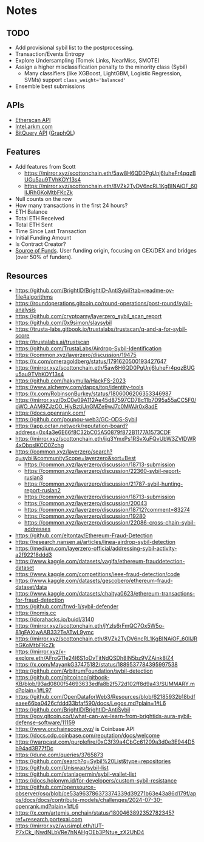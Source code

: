 # Notes

## TODO

- Add provisional sybil list to the postprocessing.
- Transaction/Events Entropy
- Explore Undersampling (Tomek Links, NearMiss, SMOTE)
- Assign a higher misclassification penalty to the minority class (Sybil)
  - Many classifiers (like XGBoost, LightGBM, Logistic Regression, SVMs) support `class_weight='balanced'`
- Ensemble best submissions

## APIs

- [Etherscan API](https://etherscan.io/address/0x128e14fcac5e8fa11202ed4582d332bb37e05e67)
- [Intel.arkm.com](https://intel.arkm.com/explorer/address/0xb9ecee9a0e273d8A1857F3B8EeA30e5dD3cb6335)
- [BitQuery API](https://explorer.bitquery.io/ethereum/address/0xfbcf4ab9f374e146009c2f7db2f659f2068b085f) ([GraphQL](https://bitquery.io/labs/graphql))

## Features

- Add features from Scott
  - https://mirror.xyz/scottonchain.eth/5aw8H6QD0PgUnj6luheFr4pqzBUGu5au9TVhKOY13s4
  - https://mirror.xyz/scottonchain.eth/8VZk2TyDV6ncRL1KgBINAiOF_60llJRhGKoMtbFKcZk
- Null counts on the row
- How many transactions in the first 24 hours?
- ETH Balance
- Total ETH Received
- Total ETH Sent
- Time Since Last Transaction
- Initial Funding Amount
- Is Contract Creator?
- [Source of Funds](https://x.com/RobinsonBurkey/status/1806006206353346987). User funding origin, focusing on CEX/DEX and bridges (over 50% of funders).

## Resources

- https://github.com/BrightID/BrightID-AntiSybil?tab=readme-ov-file#algorithms
- https://roundoperations.gitcoin.co/round-operations/post-round/sybil-analysis
- https://github.com/cryptoamy/layerzero_sybil_scan_report
- https://github.com/0x9simon/slaysybil
- https://trusta-labs.gitbook.io/trustalabs/trustscan/q-and-a-for-sybil-score
- https://trustalabs.ai/trustscan
- https://github.com/TrustaLabs/Airdrop-Sybil-Identification
- https://common.xyz/layerzero/discussion/19475
- https://x.com/omeragoldberg/status/1791620500193427647
- https://mirror.xyz/scottonchain.eth/5aw8H6QD0PgUnj6luheFr4pqzBUGu5au9TVhKOY13s4
- https://github.com/hakymulla/HackFS-2023
- https://www.alchemy.com/dapps/top/identity-tools
- https://x.com/RobinsonBurkey/status/1806006206353346987
- https://mirror.xyz/0xC0e09A112Ae45d87597CD78c11b7D95a55aCC5F0/pWO_AAM9ZJzO0_HjyBztiUnGMZe9wJ7c0MWJr0x8adE
- https://docs.openrank.com/
- https://github.com/poupou-web3/GC-ODS-Sybil
- https://app.octan.network/reputation-board?address=0x4a3e6E66f8C32bC05A50879f872B1177A1573CDF
- https://mirror.xyz/scottonchain.eth/ijq3YmxPs1RSvXuFQvUbW3ZVIDWR4xObpslKCO0Zchg
- https://common.xyz/layerzero/search?q=sybil&communityScope=layerzero&sort=Best
  - https://common.xyz/layerzero/discussion/18713-submission
  - https://common.xyz/layerzero/discussion/22360-sybil-report-ruslan3
  - https://common.xyz/layerzero/discussion/21787-sybil-hunting-report-ruslan2
  - https://common.xyz/layerzero/discussion/18713-submission
  - https://common.xyz/layerzero/discussion/20043
  - https://common.xyz/layerzero/discussion/18712?comment=83274
  - https://common.xyz/layerzero/discussion/19280
  - https://common.xyz/layerzero/discussion/22086-cross-chain-sybil-addresses
- https://github.com/eltontay/Ethereum-Fraud-Detection
- https://research.nansen.ai/articles/linea-airdrop-sybil-detection
- https://medium.com/layerzero-official/addressing-sybil-activity-a2f92218ddd3
- https://www.kaggle.com/datasets/vagifa/ethereum-frauddetection-dataset
- https://www.kaggle.com/competitions/ieee-fraud-detection/code
- https://www.kaggle.com/datasets/gescobero/ethereum-fraud-dataset/data
- https://www.kaggle.com/datasets/chaitya0623/ethereum-transactions-for-fraud-detection
- https://github.com/frwd-1/sybil-defender
- https://nomis.cc
- https://dorahacks.io/buidl/3140
- https://mirror.xyz/scottonchain.eth/jYzIs6rFmQC7Ox5W5o-81gFAXIwAAB332TeATwL9ymc
- https://mirror.xyz/scottonchain.eth/8VZk2TyDV6ncRL1KgBINAiOF_60llJRhGKoMtbFKcZk
- https://mirror.xyz/x-explore.eth/AFroG11e24I6S1oDvTitNdQSDh8lN5bz9VZAink8lZ4
- https://x.com/MayankG37475182/status/1889537784395997538
- https://github.com/ArbitrumFoundation/sybil-detection
- https://github.com/gitcoinco/gitbook-KB/blob/93ad0800f54693633edfa8b2f572d102ff8d9a43/SUMMARY.md?plain=1#L97
- https://github.com/OpenDataforWeb3/Resources/blob/62185932b18bdfeaee66ba0426cfddd33bfaf590/docs/Legos.md?plain=1#L6
- https://github.com/BrightID/BrightID-AntiSybil - https://gov.gitcoin.co/t/what-can-we-learn-from-brightids-aura-sybil-defense-software/11159
- https://www.onchainscore.xyz/ is Coinbase API
- https://docs.cdp.coinbase.com/reputation/docs/welcome
- https://warpcast.com/purplefire/0xC3f39a4CbCc61209a3d0e3E944D5b94ad3B77fDc
- https://dune.com/queries/3765873
- https://github.com/search?q=Sybil%20List&type=repositories
- https://github.com/Uniswap/sybil-list
- https://github.com/stanlagermin/sybil-wallet-list
- https://docs.holonym.id/for-developers/custom-sybil-resistance
- https://github.com/opensource-observer/oso/blob/ce53a963786373374339d39271b63e43a86d179f/apps/docs/docs/contribute-models/challenges/2024-07-30-openrank.md?plain=1#L6
- https://x.com/artemis_onchain/status/1800463892352782345?ref=research.portexai.com
- https://mirror.xyz/wusimpl.eth/tUT-P7xCk_jNwdNLbVRe7hNAHgOEb3PNtue_zX2UhD4

